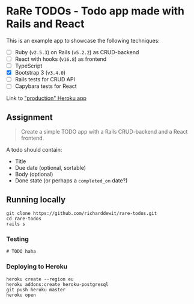# RaRe TODOs - Todo app made with Rails and React

This is an example app to showcase the following techniques:

- [ ] Ruby (`v2.5.3`) on Rails (`v5.2.2`) as CRUD-backend
- [ ] React with hooks (`v16.8`) as frontend
- [ ] TypeScript
- [x] Bootstrap 3 (`v3.4.0`)
- [ ] Rails tests for CRUD API
- [ ] Capybara tests for React

Link to ["production" Heroku app](https://rare-todos.herokuapp.com/)

## Assignment

> Create a simple TODO app with a Rails CRUD-backend and a React frontend.

A todo should contain:

- Title
- Due date (optional, sortable)
- Body (optional)
- Done state (or perhaps a `completed_on` date?)

## Running locally

```
git clone https://github.com/richarddewit/rare-todos.git
cd rare-todos
rails s
```

### Testing

```
# TODO haha
```

### Deploying to Heroku

```
heroku create --region eu
heroku addons:create heroku-postgresql
git push heroku master
heroku open
```
